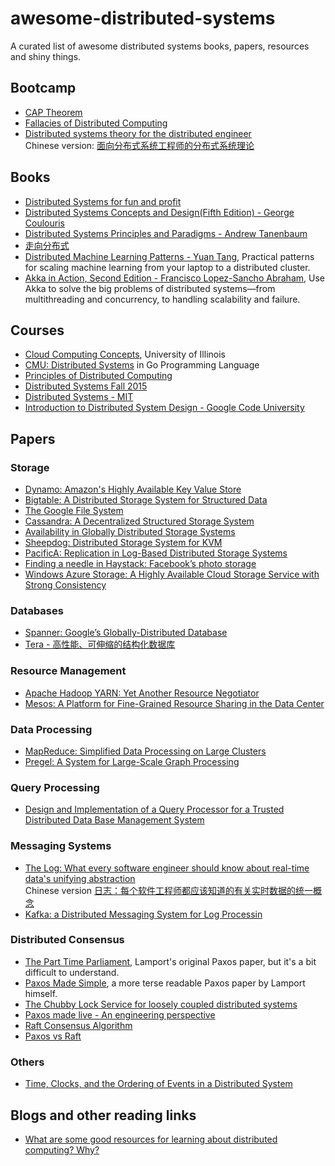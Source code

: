 # awesome-distributed-systems
A curated list of awesome distributed systems books, papers, resources and shiny things.

## Bootcamp
* [CAP Theorem](http://en.wikipedia.org/wiki/CAP_theorem)
* [Fallacies of Distributed Computing](https://en.wikipedia.org/wiki/Fallacies_of_distributed_computing)
* [Distributed systems theory for the distributed engineer](http://the-paper-trail.org/blog/distributed-systems-theory-for-the-distributed-systems-engineer/)   
Chinese version: [面向分布式系统工程师的分布式系统理论](http://blog.xiayf.cn/2014/08/10/Distributed-systems-theory-for-the-distributed-systems-engineer/)

## Books
* [Distributed Systems for fun and profit](http://book.mixu.net/distsys/single-page.html)
* [Distributed Systems Concepts and Design(Fifth Edition) - George Coulouris](https://azmuri.files.wordpress.com/2013/09/george-coulouris-distributed-systems-concepts-and-design-5th-edition.pdf)
* [Distributed Systems Principles and Paradigms - Andrew Tanenbaum](http://sist.sysu.edu.cn/~wuweig/DCC/DistributedSystemsPrinciplesandParadigms\(2nd%20edition\)-2007-Tanenbaum.pdf)
* [走向分布式](http://dcaoyuan.github.io/papers/pdfs/Scalability.pdf)
* [Distributed Machine Learning Patterns - Yuan Tang](https://github.com/terrytangyuan/distributed-ml-patterns), Practical patterns for scaling machine learning from your laptop to a distributed cluster.
* [Akka in Action, Second Edition - Francisco Lopez-Sancho Abraham](https://www.manning.com/books/akka-in-action-second-edition), Use Akka to solve the big problems of distributed systems—from multithreading and concurrency, to handling scalability and failure.

## Courses
* [Cloud Computing Concepts](https://class.coursera.org/cloudcomputing-001), University of Illinois
* [CMU: Distributed Systems](http://www.cs.cmu.edu/%7Edga/15-440/F12/syllabus.html) in Go Programming Language
* [Principles of Distributed Computing](http://dcg.ethz.ch/lectures/podc_allstars/)
* [Distributed Systems Fall 2015](http://www.andrew.cmu.edu/course/95-702/)
* [Distributed Systems - MIT](http://nil.csail.mit.edu/6.824/2015/)
* [Introduction to Distributed System Design - Google Code University](http://www.hpcs.cs.tsukuba.ac.jp/%7Etatebe/lecture/h23/dsys/dsd-tutorial.html)

## Papers

### Storage
* [Dynamo: Amazon's Highly Available Key Value Store](http://bnrg.eecs.berkeley.edu/%7Erandy/Courses/CS294.F07/Dynamo.pdf)
* [Bigtable: A Distributed Storage System for Structured Data](http://static.googleusercontent.com/media/research.google.com/en//archive/bigtable-osdi06.pdf)
* [The Google File System](http://static.googleusercontent.com/external_content/untrusted_dlcp/research.google.com/en/us/archive/gfs-sosp2003.pdf)
* [Cassandra: A Decentralized Structured Storage System](http://citeseerx.ist.psu.edu/viewdoc/download?doi=10.1.1.161.6751&rep=rep1&type=pdf)
* [Availability in Globally Distributed Storage Systems](http://static.googleusercontent.com/media/research.google.com/en/us/pubs/archive/36737.pdf)
* [Sheepdog: Distributed Storage System for KVM](https://github.com/ty4z2008/Qix/blob/master/ds.md)
* [PacificA: Replication in Log-Based Distributed Storage Systems](http://research.microsoft.com:8082/pubs/66814/tr-2008-25.pdf)
* [Finding a needle in Haystack: Facebook’s photo storage](https://www.usenix.org/legacy/event/osdi10/tech/full_papers/Beaver.pdf)
* [Windows Azure Storage: A Highly Available Cloud Storage Service with Strong Consistency](http://www-bcf.usc.edu/%7Eminlanyu/teach/csci599-fall12/papers/11-calder.pdf)

### Databases
* [Spanner: Google’s Globally-Distributed Database](http://static.googleusercontent.com/media/research.google.com/zh-CN//archive/spanner-osdi2012.pdf)
* [Tera - 高性能、可伸缩的结构化数据库](https://github.com/ty4z2008/Qix/blob/master/ds.md)

### Resource Management
* [Apache Hadoop YARN: Yet Another Resource Negotiator](https://www.sics.se/~amir/files/download/dic/2013%20-%20Apache%20Hadoop%20YARN:%20Yet%20Another%20Resource%20Negotiator%20\(SoCC\).pdf)
* [Mesos: A Platform for Fine-Grained Resource Sharing in the Data Center
](https://www.cs.berkeley.edu/~alig/papers/mesos.pdf)

### Data Processing
* [MapReduce: Simplified Data Processing on Large Clusters](https://static.googleusercontent.com/media/research.google.com/zh-CN//archive/mapreduce-osdi04.pdf)
* [Pregel: A System for Large-Scale Graph Processing](http://www.dcs.bbk.ac.uk/~dell/teaching/cc/paper/sigmod10/p135-malewicz.pdf)

### Query Processing
* [Design and Implementation of a Query Processor for a Trusted Distributed Data Base Management System](http://www.utdallas.edu/%7Ebxt043000/Publications/Journal-Papers/DAS/J16_Design_and_Implementation_of_a_Distributed_Query_Processor.pdf)

### Messaging Systems
* [The Log: What every software engineer should know about real-time data's unifying abstraction](https://engineering.linkedin.com/distributed-systems/log-what-every-software-engineer-should-know-about-real-time-datas-unifying)   
Chinese version [日志：每个软件工程师都应该知道的有关实时数据的统一概念](http://www.oschina.net/translate/log-what-every-software-engineer-should-know-about-real-time-datas-unifying?lang=chs&page=1#)
* [Kafka: a Distributed Messaging System for Log Processin](http://notes.stephenholiday.com/Kafka.pdf)

### Distributed Consensus
* [The Part Time Parliament](http://research.microsoft.com/en-us/um/people/lamport/pubs/lamport-paxos.pdf), Lamport's original Paxos paper, but it's a bit difficult to understand.
* [Paxos Made Simple](http://research.microsoft.com/en-us/um/people/lamport/pubs/paxos-simple.pdf), a more terse readable Paxos paper by Lamport himself.
* [The Chubby Lock Service for loosely coupled distributed systems](http://static.googleusercontent.com/media/research.google.com/en//archive/chubby-osdi06.pdf)
* [Paxos made live - An engineering perspective](http://research.google.com/archive/paxos_made_live.html)
* [Raft Consensus Algorithm](https://raftconsensus.github.io/)
* [Paxos vs Raft](https://ramcloud.stanford.edu/%7Eongaro/userstudy/)

### Others
* [Time, Clocks, and the Ordering of Events in a Distributed System](http://research.microsoft.com/en-us/um/people/lamport/pubs/time-clocks.pdf)

## Blogs and other reading links
* [What are some good resources for learning about distributed computing? Why?](https://www.quora.com/What-are-some-good-resources-for-learning-about-distributed-computing-Why)
